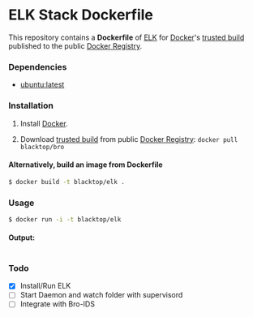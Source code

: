 ELK Stack Dockerfile
=============

This repository contains a **Dockerfile** of [ELK](http://www.elasticsearch.org/overview/elkdownloads/) for [Docker](https://www.docker.io/)'s [trusted build](https://index.docker.io/u/blacktop/elk/) published to the public [Docker Registry](https://index.docker.io/).

### Dependencies

* [ubuntu:latest](https://index.docker.io/_/ubuntu/)


### Installation

1. Install [Docker](https://www.docker.io/).

2. Download [trusted build](https://index.docker.io/u/blacktop/elk/) from public [Docker Registry](https://index.docker.io/): `docker pull blacktop/bro`

#### Alternatively, build an image from Dockerfile
```bash
$ docker build -t blacktop/elk .
```
### Usage
```bash
$ docker run -i -t blacktop/elk
```
#### Output:
```bash

```
### Todo
- [x] Install/Run ELK
- [ ] Start Daemon and watch folder with supervisord
- [ ] Integrate with Bro-IDS

